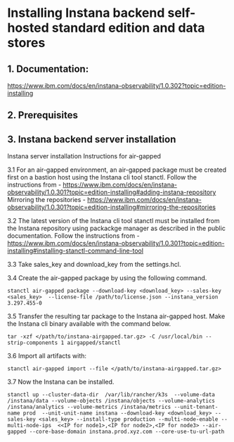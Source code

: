 # Installing Instana backend self-hosted standard edition and data stores

## 1. Documentation:
   https://www.ibm.com/docs/en/instana-observability/1.0.302?topic=edition-installing

## 2. Prerequisites

## 3. Instana backend server installation
   
Instana server installation Instructions for air-gapped

3.1 For an air-gapped environment, an air-gapped package must be created first on a bastion host using the Instana cli tool stanctl.
       Follow the instructions from - https://www.ibm.com/docs/en/instana-observability/1.0.301?topic=edition-installing#adding-instana-repository
       Mirroring the repositories - https://www.ibm.com/docs/en/instana-observability/1.0.301?topic=edition-installing#mirroring-the-repositories
       
3.2 The latest version of the Instana cli tool stanctl must be installed from the Instana repository using packackge manager as described in the public documentation.
       Follow the instructions from - https://www.ibm.com/docs/en/instana-observability/1.0.301?topic=edition-installing#installing-stanctl-command-line-tool
       
3.3 Take sales_key and download_key from the settings.hcl.

3.4 Create the air-gapped package by using the following command.
```
stanctl air-gapped package --download-key <download_key> --sales-key <sales_key>  --license-file /path/to/license.json --instana_version 3.297.455-0
```

3.5  Transfer the resulting tar package to the Instana air-gapped host.
Make the Instana cli binary available with the command below.
```
tar -xzf </path/to/instana-airgapped.tar.gz> -C /usr/local/bin --strip-components 1 airgapped/stanctl
```

3.6  Import all artifacts with:
```
stanctl air-gapped import --file </path/to/instana-airgapped.tar.gz>
```

3.7  Now the Instana can be installed.
```
stanctl up --cluster-data-dir  /var/lib/rancher/k3s  --volume-data /instana/data --volume-objects /instana/objects --volume-analytics /instana/analytics --volume-metrics /instana/metrics --unit-tenant-name prod  --unit-unit-name instana --download-key <download_key> --sales-key <sales_key> --install-type production --multi-node-enable --multi-node-ips  <<IP for node1>,<IP for node2>,<IP for node3> --air-gapped --core-base-domain instana.prod.xyz.com --core-use-tu-url-path
```
